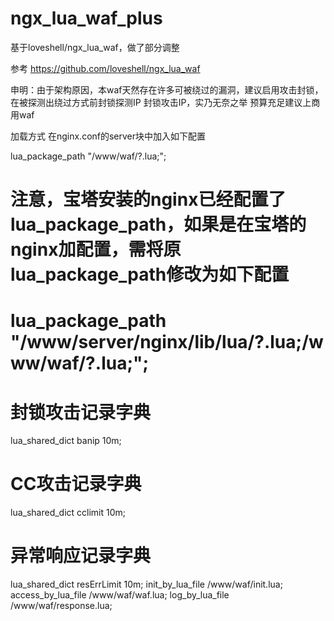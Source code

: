 # ngx_lua_waf_plus

基于loveshell/ngx_lua_waf，做了部分调整

参考 https://github.com/loveshell/ngx_lua_waf

申明：由于架构原因，本waf天然存在许多可被绕过的漏洞，建议启用攻击封锁，在被探测出绕过方式前封锁探测IP
封锁攻击IP，实乃无奈之举
预算充足建议上商用waf


加载方式
在nginx.conf的server块中加入如下配置


lua_package_path "/www/waf/?.lua;";
# 注意，宝塔安装的nginx已经配置了lua_package_path，如果是在宝塔的nginx加配置，需将原lua_package_path修改为如下配置
# lua_package_path "/www/server/nginx/lib/lua/?.lua;/www/waf/?.lua;";
# 封锁攻击记录字典
lua_shared_dict banip 10m;
# CC攻击记录字典
lua_shared_dict cclimit 10m;
# 异常响应记录字典
lua_shared_dict resErrLimit 10m;
init_by_lua_file  /www/waf/init.lua;
access_by_lua_file /www/waf/waf.lua;
log_by_lua_file /www/waf/response.lua;

